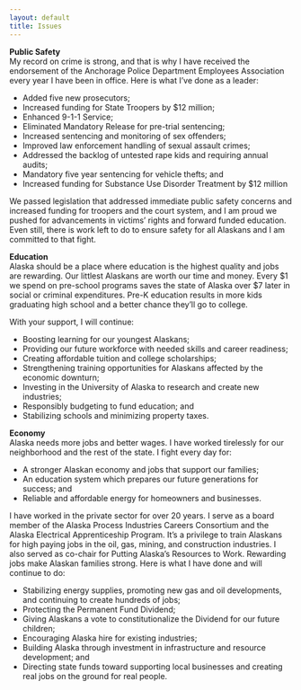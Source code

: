 ```yaml
---
layout: default
title: Issues
---
```


**Public Safety**  
My record on crime is strong, and that is why I have received the endorsement of the Anchorage Police Department Employees Association every year I have been in office. Here is what I’ve done as a leader:
- Added five new prosecutors;
- Increased funding for State Troopers by $12 million;
- Enhanced 9-1-1 Service;
- Eliminated Mandatory Release for pre-trial sentencing;
- Increased sentencing and monitoring of sex offenders;
- Improved law enforcement handling of sexual assault crimes;
- Addressed the backlog of untested rape kids and requiring annual audits;
- Mandatory five year sentencing for vehicle thefts; and
- Increased funding for Substance Use Disorder Treatment by $12 million

We passed legislation that addressed immediate public safety concerns and increased funding for troopers and the court system, and I am proud we pushed for advancements in victims’ rights and forward funded education. Even still, there is work left to do to ensure safety for all Alaskans and I am committed to that fight. 

**Education**  
Alaska should be a place where education is the highest quality and jobs are rewarding. Our littlest Alaskans are worth our time and money. Every $1 we spend on pre-school programs saves the state of Alaska over $7 later in social or criminal expenditures. Pre-K education results in more kids graduating high school and a better chance they’ll go to college.

With your support, I will continue:
- Boosting learning for our youngest Alaskans;
- Providing our future workforce with needed skills and career readiness;
- Creating affordable tuition and college scholarships;
- Strengthening training opportunities for Alaskans affected by the economic downturn;
- Investing in the University of Alaska to research and create new industries;
- Responsibly budgeting to fund education; and
- Stabilizing schools and minimizing property taxes.


**Economy**  
Alaska needs more jobs and better wages. I have worked tirelessly for our neighborhood and the rest of the state. I fight every day for:
- A stronger Alaskan economy and jobs that support our families;
- An education system which prepares our future generations for success; and
- Reliable and affordable energy for homeowners and businesses.

I have worked in the private sector for over 20 years. I serve as a board member of the Alaska Process Industries Careers Consortium and the Alaska Electrical Apprenticeship Program. It’s a privilege to train Alaskans for high paying jobs in the oil, gas, mining, and construction industries. I also served as co-chair for Putting Alaska’s Resources to Work. Rewarding jobs make Alaskan families strong. Here is what I have done and will continue to do:
- Stabilizing energy supplies, promoting new gas and oil developments, and continuing to create hundreds of jobs;
- Protecting the Permanent Fund Dividend;
- Giving Alaskans a vote to constitutionalize the Dividend for our future children;
- Encouraging Alaska hire for existing industries;
- Building Alaska through investment in infrastructure and resource development; and
- Directing state funds toward supporting local businesses and creating real jobs on the ground for real people.